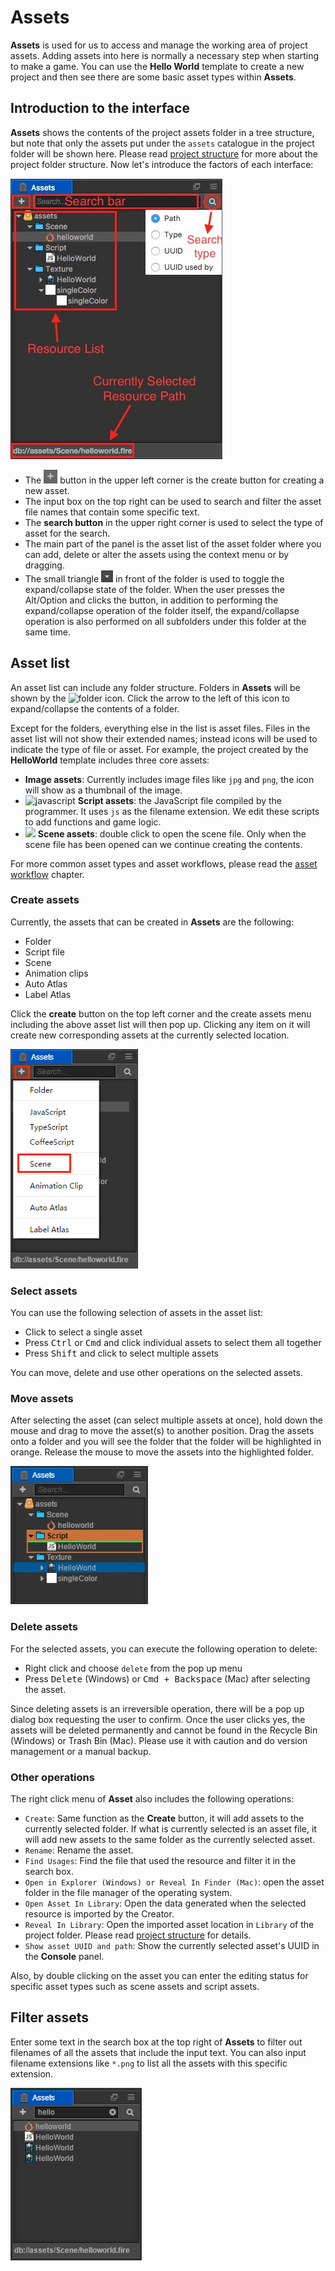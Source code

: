 # Assets

**Assets** is used for us to access and manage the working area of project assets. Adding assets into here is normally a necessary step when starting to make a game. You can use the **Hello World** template to create a new project and then see there are some basic asset types within **Assets**.

## Introduction to the interface

**Assets** shows the contents of the project assets folder in a tree structure, but note that only the assets put under the `assets` catalogue in the project folder will be shown here. Please read [project structure](../../project-structure.md) for more about the project folder structure. Now let's introduce the factors of each interface:

![assets overview](assets/overview.png)

- The ![](assets/add.png) button in the upper left corner is the create button for creating a new asset.
- The input box on the top right can be used to search and filter the asset file names that contain some specific text.
- The **search button** in the upper right corner is used to select the type of asset for the search.
- The main part of the panel is the asset list of the asset folder where you can add, delete or alter the assets using the context menu or by dragging.
- The small triangle ![](assets/button.png) in front of the folder is used to toggle the expand/collapse state of the folder. When the user presses the Alt/Option and clicks the button, in addition to performing the expand/collapse operation of the folder itself, the expand/collapse operation is also performed on all subfolders under this folder at the same time.

## Asset list

An asset list can include any folder structure. Folders in **Assets** will be shown by the ![folder](assets/folder.png) icon. Click the arrow to the left of this icon to expand/collapse the contents of a folder.

Except for the folders, everything else in the list is asset files. Files in the asset list will not show their extended names; instead icons will be used to indicate the type of file or asset. For example, the project created by the **HelloWorld** template includes three core assets:

- **Image assets**: Currently includes image files like `jpg` and `png`, the icon will show as a thumbnail of the image.
- ![javascript](assets/javascript.png) **Script assets**: the JavaScript file compiled by the programmer. It uses `js` as the filename extension. We edit these scripts to add functions and game logic.
- ![](../../../asset-workflow/index/scene.png) **Scene assets**: double click to open the scene file. Only when the scene file has been opened can we continue creating the contents.

For more common asset types and asset workflows, please read the [asset workflow](../../../asset-workflow/index.md) chapter.

### Create assets

Currently, the assets that can be created in **Assets** are the following:

- Folder
- Script file
- Scene
- Animation clips
- Auto Atlas
- Label Atlas

Click the **create** button on the top left corner and the create assets menu including the above asset list will then pop up. Clicking any item on it will create new corresponding assets at the currently selected location.

![create asset](assets/create_scene.png)

### Select assets

You can use the following selection of assets in the asset list:

- Click to select a single asset
- Press <kbd>Ctrl</kbd> or <kbd>Cmd</kbd> and click individual assets to select them all together
- Press <kbd>Shift</kbd> and click to select multiple assets

You can move, delete and use other operations on the selected assets.

### Move assets

After selecting the asset (can select multiple assets at once), hold down the mouse and drag to move the asset(s) to another position. Drag the assets onto a folder and you will see the folder that the folder will be highlighted in orange. Release the mouse to move the assets into the highlighted folder.

![move asset](assets/move_asset.png)

### Delete assets

For the selected assets, you can execute the following operation to delete:

- Right click and choose `delete` from the pop up menu
- Press <kbd>Delete</kbd> (Windows) or <kbd>Cmd + Backspace</kbd> (Mac) after selecting the asset.

Since deleting assets is an irreversible operation, there will be a pop up dialog box requesting the user to confirm. Once the user clicks yes, the assets will be deleted permanently and cannot be found in the Recycle Bin (Windows) or Trash Bin (Mac). Please use it with caution and do version management or a manual backup.

### Other operations

The right click menu of **Asset** also includes the following operations:

- `Create`: Same function as the **Create** button, it will add assets to the currently selected folder. If what is currently selected is an asset file, it will add new assets to the same folder as the currently selected asset.
- `Rename`: Rename the asset.
- `Find Usages`: Find the file that used the resource and filter it in the search box.
- `Open in Explorer (Windows) or Reveal In Finder (Mac)`: open the asset folder in the file manager of the operating system.
- `Open Asset In Library`: Open the data generated when the selected resource is imported by the Creator.
- `Reveal In Library`: Open the imported asset location in `Library` of the project folder. Please read [project structure](../../project-structure.md) for details.
- `Show asset UUID and path`: Show the currently selected asset's UUID in the **Console** panel.

Also, by double clicking on the asset you can enter the editing status for specific asset types such as scene assets and script assets.

## Filter assets

Enter some text in the search box at the top right of **Assets** to filter out filenames of all the assets that include the input text. You can also input filename extensions like `*.png` to list all the assets with this specific extension.

![search asset](assets/search_asset.png)
